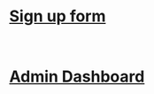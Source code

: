<h1><a href= "./signUpForm">Sign up form</a></h1> <br>
<h1><a href= "./adminDashboard">Admin Dashboard</a></h1>
